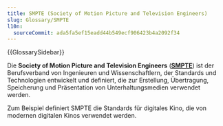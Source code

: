 ```yaml
---
title: SMPTE (Society of Motion Picture and Television Engineers)
slug: Glossary/SMPTE
l10n:
  sourceCommit: ada5fa5ef15eadd44b549ecf906423b4a2092f34
---
```


{{GlossarySidebar}}

Die **Society of Motion Picture and Television Engineers** (**[SMPTE](https://www.smpte.org/)**) ist der Berufsverband von Ingenieuren und Wissenschaftlern, der Standards und Technologien entwickelt und definiert, die zur Erstellung, Übertragung, Speicherung und Präsentation von Unterhaltungsmedien verwendet werden.

Zum Beispiel definiert SMPTE die Standards für digitales Kino, die von modernen digitalen Kinos verwendet werden.
